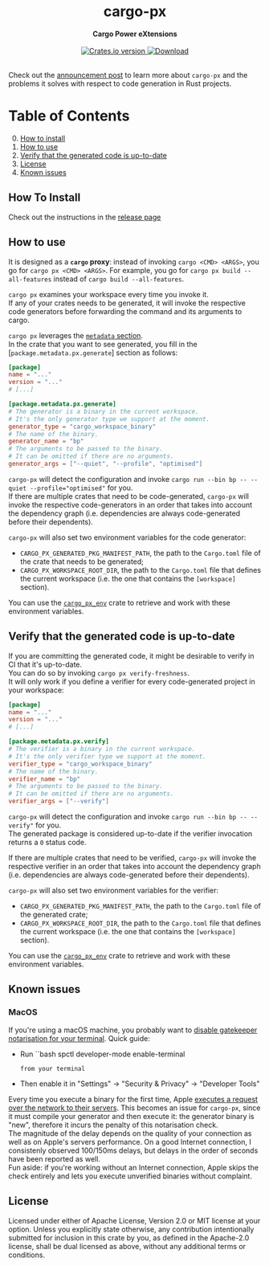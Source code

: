 <div class="oranda-hide">
<h1 align="center">cargo-px</h1>
<div align="center">
 <strong>
   Cargo Power eXtensions
 </strong>
</div>

<br />

<div align="center">
  <!-- Crates version -->
  <a href="https://crates.io/crates/cargo-px">
    <img src="https://img.shields.io/crates/v/cargo-px.svg?style=flat-square"
    alt="Crates.io version" />
  </a>
  <!-- Downloads -->
  <a href="https://crates.io/crates/cargo-px">
    <img src="https://img.shields.io/crates/d/cargo-px.svg?style=flat-square"
      alt="Download" />
  </a>
</div>
<br/>
</div>

Check out the [announcement post](https://lpalmieri.com/posts/cargo-px) to learn more about `cargo-px` and the problems it solves with respect to code generation in Rust projects.


<div class="oranda-hide">

# Table of Contents
0. [How to install](#how-to-install)
1. [How to use](#how-to-use)
2. [Verify that the generated code is up-to-date](#verify-that-the-generated-code-is-up-to-date)
3. [License](#license)
4. [Known issues](#known-issues)

## How To Install 

Check out the instructions in the [release page](https://lukemathwalker.github.io/cargo-px/)

</div>

## How to use

It is designed as a **`cargo` proxy**: instead of invoking `cargo <CMD> <ARGS>`, you go for `cargo px <CMD> <ARGS>`. For example, you go for `cargo px build --all-features` instead of `cargo build --all-features`.

`cargo px` examines your workspace every time you invoke it.  
If any of your crates needs to be generated, it will invoke the respective code generators before forwarding the command and its arguments to cargo.

`cargo px` leverages the [`metadata` section](https://doc.rust-lang.org/cargo/reference/manifest.html#the-metadata-table).  
In the crate that you want to see generated, you fill in the [`package.metadata.px.generate`] section as follows: 

```toml
[package]
name = "..."
version = "..."
# [...]

[package.metadata.px.generate]
# The generator is a binary in the current workspace. 
# It's the only generator type we support at the moment.
generator_type = "cargo_workspace_binary"
# The name of the binary.
generator_name = "bp"
# The arguments to be passed to the binary. 
# It can be omitted if there are no arguments.
generator_args = ["--quiet", "--profile", "optimised"]
```

`cargo-px` will detect the configuration and invoke `cargo run --bin bp -- --quiet --profile="optimised"` for you.  
If there are multiple crates that need to be code-generated, `cargo-px` will invoke the respective code-generators in an order that takes into account the dependency graph (i.e. dependencies are always code-generated before their dependents).

`cargo-px` will also set two environment variables for the code generator:

- `CARGO_PX_GENERATED_PKG_MANIFEST_PATH`, the path to the `Cargo.toml` file of the crate that needs to be generated;
- `CARGO_PX_WORKSPACE_ROOT_DIR`, the path to the `Cargo.toml` file that defines the current workspace (i.e. the one that contains the `[workspace]` section).

You can use the [`cargo_px_env`](https://crates.io/crates/cargo_px_env) crate to retrieve and work with these environment variables.

## Verify that the generated code is up-to-date

If you are committing the generated code, it might be desirable to verify in CI that it's up-to-date.  
You can do so by invoking `cargo px verify-freshness`.  
It will only work if you define a verifier for every code-generated project in your workspace:

```toml
[package]
name = "..."
version = "..."
# [...]

[package.metadata.px.verify]
# The verifier is a binary in the current workspace. 
# It's the only verifier type we support at the moment.
verifier_type = "cargo_workspace_binary"
# The name of the binary.
verifier_name = "bp"
# The arguments to be passed to the binary. 
# It can be omitted if there are no arguments.
verifier_args = ["--verify"]
```

`cargo-px` will detect the configuration and invoke `cargo run --bin bp -- --verify"` for you.  
The generated package is considered up-to-date if the verifier invocation returns a `0` status code.

If there are multiple crates that need to be verified, `cargo-px` will invoke the respective verifier 
in an order that takes into account the dependency graph (i.e. dependencies are always code-generated before their dependents).

`cargo-px` will also set two environment variables for the verifier:

- `CARGO_PX_GENERATED_PKG_MANIFEST_PATH`, the path to the `Cargo.toml` file of the generated crate;
- `CARGO_PX_WORKSPACE_ROOT_DIR`, the path to the `Cargo.toml` file that defines the current workspace (i.e. the one that contains the `[workspace]` section).

You can use the [`cargo_px_env`](https://crates.io/crates/cargo_px_env) crate to retrieve and work with these environment variables.

## Known issues

### MacOS

If you're using a macOS machine, you probably want to [disable gatekeeper notarisation for your terminal](https://apple.stackexchange.com/questions/403184/disable-gatekeeper-notarisation-check-without-disabling-sip/403185#403185).
Quick guide:

- Run
  ``bash
  spctl developer-mode enable-terminal
  ```
  from your terminal
- Then enable it in "Settings" -> "Security & Privacy" -> "Developer Tools"

Every time you execute a binary for the first time, Apple [executes a request over the network to their servers](https://sigpipe.macromates.com/2020/macos-catalina-slow-by-design/). This becomes an issue for `cargo-px`, since it must compile your generator and then execute it: the generator binary is "new", therefore it incurs the penalty of this notarisation check.  
The magnitude of the delay depends on the quality of your connection as well as on Apple's servers performance. On a good Internet connection, I consistenly observed 100/150ms delays, but delays in the order of seconds have been reported as well.  
Fun aside: if you're working without an Internet connection, Apple skips the check entirely and lets you execute unverified binaries without complaint.


## License

Licensed under either of Apache License, Version 2.0 or MIT license at your option.
Unless you explicitly state otherwise, any contribution intentionally submitted for inclusion in this crate by you, as defined in the Apache-2.0 license, shall be dual licensed as above, without any additional terms or conditions.
